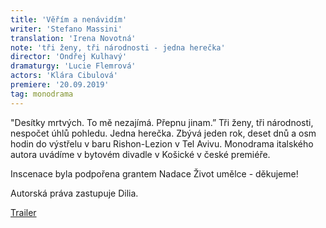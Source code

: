 ```yaml
---
title: 'Věřím a nenávidím'
writer: 'Stefano Massini'
translation: 'Irena Novotná'
note: 'tři ženy, tři národnosti - jedna herečka'
director: 'Ondřej Kulhavý'
dramaturgy: 'Lucie Flemrová'
actors: 'Klára Cibulová'
premiere: '20.09.2019'
tag: monodrama
---
```

"Desítky mrtvých. To mě nezajímá. Přepnu jinam.” Tři ženy, tři národnosti, nespočet úhlů pohledu. Jedna herečka. Zbývá jeden rok, deset dnů a osm hodin do výstřelu v baru Rishon-Lezion v Tel Avivu. Monodrama italského autora uvádíme v bytovém divadle v Košické v české premiéře.

Inscenace byla podpořena grantem Nadace Život umělce - děkujeme!

Autorská práva zastupuje Dilia.

[Trailer](https://www.youtube.com/watch?v=u3wrXN6Y0us)
